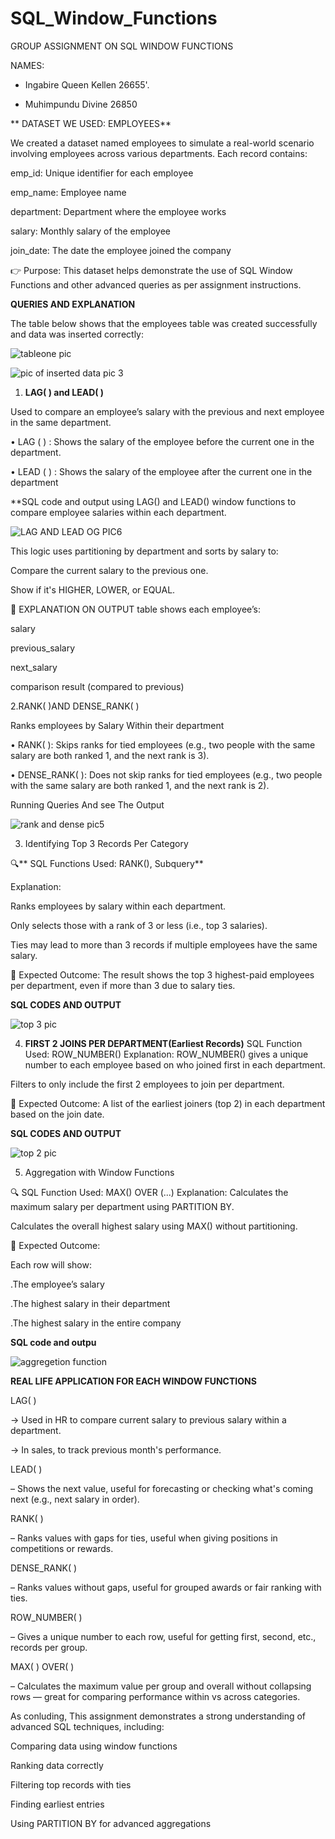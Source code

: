 # SQL_Window_Functions
GROUP ASSIGNMENT ON SQL WINDOW FUNCTIONS

NAMES:
- Ingabire Queen Kellen 26655'.
  
- Muhimpundu Divine 26850

** DATASET WE  USED: EMPLOYEES**
 
We created a dataset named employees to simulate a real-world scenario involving employees across various departments.
Each record contains:

emp_id: Unique identifier for each employee

emp_name: Employee name

department: Department where the employee works

salary: Monthly salary of the employee

join_date: The date the employee joined the company

👉 Purpose: This dataset helps demonstrate the use of SQL Window Functions and other advanced queries as per assignment instructions.



  
**QUERIES AND EXPLANATION**

The table below shows that the employees table was created successfully and data was inserted correctly:

![tableone pic](https://github.com/user-attachments/assets/1485820d-f5f7-43c6-9ceb-605abe31c80e)

![pic of inserted data pic 3](https://github.com/user-attachments/assets/bf43591c-0a76-457f-b9a4-52a7573b361c)


1. **LAG( ) and LEAD( )**
   
Used to compare an employee’s salary with the previous and next employee in the same department.

•	LAG ( ) : Shows the salary of the employee before the current one in the department.

•	LEAD ( ) : Shows the salary of the employee after the current one in the department

**SQL code and output using LAG() and LEAD() window functions to compare employee salaries within each department.

![LAG AND LEAD OG PIC6](https://github.com/user-attachments/assets/4ab8f75d-0272-457c-8bf5-f2744c8a7553)

This logic uses partitioning by department and sorts by salary to:

Compare the current salary to the previous one.

Show if it's HIGHER, LOWER, or EQUAL.

🎯 EXPLANATION ON OUTPUT
table  shows each employee’s:

salary

previous_salary

next_salary

comparison result (compared to previous)

  2.RANK( )AND DENSE_RANK( )
  
  Ranks employees by Salary Within their department 
  
  
  •	RANK( ): Skips ranks for tied employees (e.g., two people with the same salary are both ranked 1, and the next rank is 3).
  
  •	DENSE_RANK( ): Does not skip ranks for tied employees (e.g., two people with the same salary are both ranked 1, and the next rank is 2).
  

  
   Running Queries And see The Output
   
   ![rank and dense pic5](https://github.com/user-attachments/assets/218ee13c-a20c-4d1e-a9f4-be6ef5a7a341)

     

3. Identifying Top 3 Records Per Category
   
🔍** SQL Functions Used: RANK(), Subquery**

Explanation:

Ranks employees by salary within each department.

Only selects those with a rank of 3 or less (i.e., top 3 salaries).

Ties may lead to more than 3 records if multiple employees have the same salary.

🎯 Expected Outcome:
The result shows the top 3 highest-paid employees per department, even if more than 3 due to salary ties.

**SQL CODES AND OUTPUT**

 ![top 3 pic](https://github.com/user-attachments/assets/fe38ca89-23f7-4201-acd6-d9585e1c2763)

 4. **FIRST 2 JOINS PER DEPARTMENT(Earliest Records)**
    SQL Function Used: ROW_NUMBER()
     Explanation:
ROW_NUMBER() gives a unique number to each employee based on who joined first in each department.

Filters to only include the first 2 employees to join per department.

🎯 Expected Outcome:
A list of the earliest joiners (top 2) in each department based on the join date.

**SQL CODES AND OUTPUT**

![top 2 pic](https://github.com/user-attachments/assets/adfb2d73-e297-4f5a-a7a8-9e7e89318eac)


5. Aggregation with Window Functions
   
🔍 SQL Function Used: MAX() OVER (...)
Explanation:
Calculates the maximum salary per department using PARTITION BY.

Calculates the overall highest salary using MAX() without partitioning.

🎯 Expected Outcome:

Each row will show:

.The employee’s salary

.The highest salary in their department

.The highest salary in the entire company
   
   **SQL code and outpu**
   
   ![aggregetion function](https://github.com/user-attachments/assets/36fa6d42-61bd-4a19-bbcb-bb96a154a6c7)

   

  **REAL LIFE APPLICATION  FOR EACH WINDOW FUNCTIONS**
  
  LAG( )
  
→ Used in HR to compare current salary to previous salary within a department.

→ In sales, to track previous month's performance.

LEAD( )

– Shows the next value, useful for forecasting or checking what's coming next (e.g., next salary in order).

RANK( )

– Ranks values with gaps for ties, useful when giving positions in competitions or rewards.

DENSE_RANK( )

– Ranks values without gaps, useful for grouped awards or fair ranking with ties.

ROW_NUMBER( )

– Gives a unique number to each row, useful for getting first, second, etc., records per group.

MAX( ) OVER( )

– Calculates the maximum value per group and overall without collapsing rows — great for comparing performance within vs across categories.

As conluding,
This assignment demonstrates a strong understanding of advanced SQL techniques, including:

Comparing data using window functions

Ranking data correctly

Filtering top records with ties

Finding earliest entries

Using PARTITION BY for advanced aggregations






  
   

   
     
 
   
   

   

  
  
 



       
